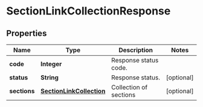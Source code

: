 
# SectionLinkCollectionResponse

## Properties
Name | Type | Description | Notes
------------ | ------------- | ------------- | -------------
**code** | **Integer** | Response status code. | 
**status** | **String** | Response status. |  [optional]
**sections** | [**SectionLinkCollection**](SectionLinkCollection.md) | Collection of sections |  [optional]



